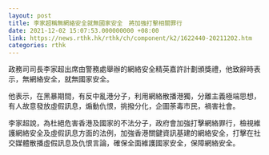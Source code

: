 ```yaml
---
layout: post
title: 李家超稱無網絡安全就無國家安全　將加強打擊相關罪行
date: 2021-12-02 15:07:53.000000000 +08:00
link: https://news.rthk.hk/rthk/ch/component/k2/1622440-20211202.htm
categories: rthk
---
```


政務司司長李家超出席由警務處舉辦的網絡安全精英嘉許計劃頒獎禮，他致辭時表示，無網絡安全，就無國家安全。

他表示，在黑暴期間，有反中亂港分子，利用網絡散播港獨，分離主義極端思想，有人故意發放虛假訊息，煽動仇恨，挑撥分化，企圖荼毒市民，禍害社會。

李家超說，為杜絕危害香港及國家的不法分子，政府會加強打擊網絡罪行，檢視維護網絡安全及虛假訊息方面的法例，加強香港關鍵資訊基建的網絡安全，打擊在社交媒體散播虛假訊息及仇恨言論，確保全面維護國家安全，保障網絡安全。

